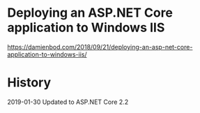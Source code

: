 # Deploying an ASP.NET Core application to Windows IIS

https://damienbod.com/2018/09/21/deploying-an-asp-net-core-application-to-windows-iis/

# History

2019-01-30 Updated to ASP.NET Core 2.2


